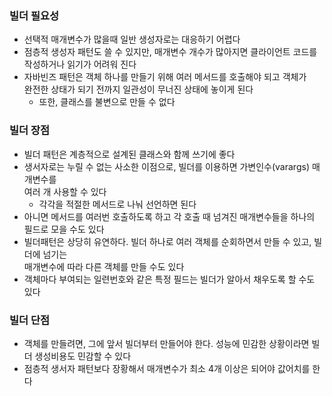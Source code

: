 ### 빌더 필요성
* 선택적 매개변수가 많을때 일반 생성자로는 대응하기 어렵다
* 점층적 생성자 패턴도 쓸 수 있지만, 매개변수 개수가 많아지면 클라이언트 코드를<br>
작성하거나 읽기가 어려워 진다
* 자바빈즈 패턴은 객체 하나를 만들기 위해 여러 메서드를 호출해야 되고 객체가<br>
완전한 상태가 되기 전까지 일관성이 무너진 상태에 놓이게 된다
  * 또한, 클래스를 불변으로 만들 수 없다

### 빌더 장점
* 빌더 패턴은 계층적으로 설계된 클래스와 함께 쓰기에 좋다
* 생서자로는 누릴 수 없는 사소한 이점으로, 빌더를 이용하면 가변인수(varargs) 매개변수를<br>
여러 개 사용할 수 있다
  * 각각을 적절한 메서드로 나눠 선언하면 된다
* 아니면 메서드를 여러번 호출하도록 하고 각 호출 때 넘겨진 매개변수들을 하나의 필드로 모을 수도 있다
* 빌더패턴은 상당히 유연하다. 빌더 하나로 여러 객체를 순회하면서 만들 수 있고, 빌더에 넘기는<br>
매개변수에 따라 다른 객체를 만들 수도 있다
* 객체마다 부여되는 일련번호와 같은 특정 필드는 빌더가 알아서 채우도록 할 수도 있다

### 빌더 단점
* 객체를 만들려면, 그에 앞서 빌더부터 만들어야 한다. 성능에 민감한 상황이라면 빌더 생성비용도 민감할 수 있다
* 점층적 생서자 패턴보다 장황해서 매개변수가 최소 4개 이상은 되어야 값어치를 한다